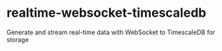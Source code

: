 # realtime-websocket-timescaledb
Generate and stream real-time data with WebSocket to TimescaleDB for storage
